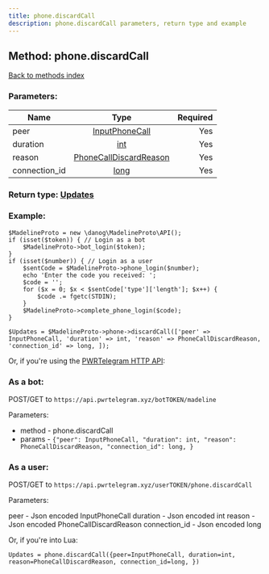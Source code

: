 ```yaml
---
title: phone.discardCall
description: phone.discardCall parameters, return type and example
---
```

## Method: phone.discardCall  
[Back to methods index](index.md)


### Parameters:

| Name     |    Type       | Required |
|----------|:-------------:|---------:|
|peer|[InputPhoneCall](../types/InputPhoneCall.md) | Yes|
|duration|[int](../types/int.md) | Yes|
|reason|[PhoneCallDiscardReason](../types/PhoneCallDiscardReason.md) | Yes|
|connection\_id|[long](../types/long.md) | Yes|


### Return type: [Updates](../types/Updates.md)

### Example:


```
$MadelineProto = new \danog\MadelineProto\API();
if (isset($token)) { // Login as a bot
    $MadelineProto->bot_login($token);
}
if (isset($number)) { // Login as a user
    $sentCode = $MadelineProto->phone_login($number);
    echo 'Enter the code you received: ';
    $code = '';
    for ($x = 0; $x < $sentCode['type']['length']; $x++) {
        $code .= fgetc(STDIN);
    }
    $MadelineProto->complete_phone_login($code);
}

$Updates = $MadelineProto->phone->discardCall(['peer' => InputPhoneCall, 'duration' => int, 'reason' => PhoneCallDiscardReason, 'connection_id' => long, ]);
```

Or, if you're using the [PWRTelegram HTTP API](https://pwrtelegram.xyz):

### As a bot:

POST/GET to `https://api.pwrtelegram.xyz/botTOKEN/madeline`

Parameters:

* method - phone.discardCall
* params - `{"peer": InputPhoneCall, "duration": int, "reason": PhoneCallDiscardReason, "connection_id": long, }`



### As a user:

POST/GET to `https://api.pwrtelegram.xyz/userTOKEN/phone.discardCall`

Parameters:

peer - Json encoded InputPhoneCall
duration - Json encoded int
reason - Json encoded PhoneCallDiscardReason
connection_id - Json encoded long



Or, if you're into Lua:

```
Updates = phone.discardCall({peer=InputPhoneCall, duration=int, reason=PhoneCallDiscardReason, connection_id=long, })
```

